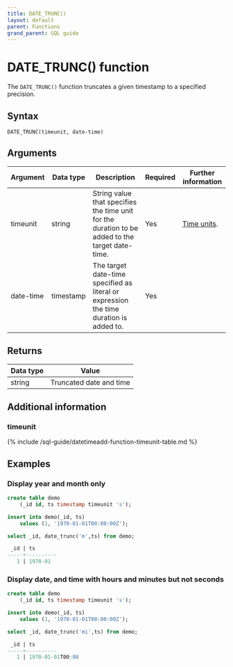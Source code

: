 ```yaml
---
title: DATE_TRUNC()
layout: default
parent: Functions
grand_parent: SQL guide
---
```


# DATE_TRUNC() function

The `DATE_TRUNC()` function truncates a given timestamp to a specified precision.

## Syntax

```
DATE_TRUNC(timeunit, date-time)
```

## Arguments

| Argument | Data type | Description | Required | Further information |
|---|---|---|---|---|
| timeunit | string | String value that specifies the time unit for the duration to be added to the target date-time. | Yes | [Time units](#timeunit).|
| date-time | timestamp | The target date-time specified as literal or expression the time duration is added to. | Yes | |


## Returns

| Data type | Value |
|---|---|
| string | Truncated date and time |

## Additional information

### timeunit

{% include /sql-guide/datetimeadd-function-timeunit-table.md %}

## Examples

### Display year and month only

```sql
create table demo
    (_id id, ts timestamp timeunit 's');

insert into demo(_id, ts)
    values (1, '1970-01-01T00:00:00Z');

select _id, date_trunc('m',ts) from demo;

 _id | ts                           
-----+----------
   1 | 1970-01
```

### Display date, and time with hours and minutes but not seconds

```sql
create table demo
    (_id id, ts timestamp timeunit 's');

insert into demo(_id, ts)
    values (1, '1970-01-01T00:00:00Z');

select _id, date_trunc('mi',ts) from demo;

 _id | ts                           
-----+----------
   1 | 1970-01-01T00:00
```


